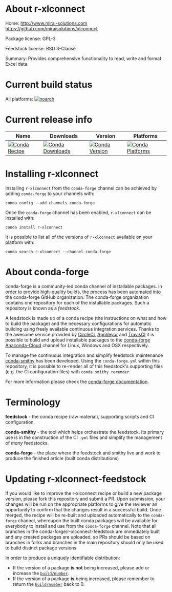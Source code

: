 About r-xlconnect
=================

Home: http://www.mirai-solutions.com https://github.com/miraisolutions/xlconnect

Package license: GPL-3

Feedstock license: BSD 3-Clause

Summary: Provides comprehensive functionality to read, write and format Excel data.



Current build status
====================

All platforms:
[![noarch](https://img.shields.io/circleci/project/github/conda-forge/r-xlconnect-feedstock/master.svg?label=noarch)](https://circleci.com/gh/conda-forge/r-xlconnect-feedstock)

Current release info
====================

| Name | Downloads | Version | Platforms |
| --- | --- | --- | --- |
| [![Conda Recipe](https://img.shields.io/badge/recipe-r--xlconnect-green.svg)](https://anaconda.org/conda-forge/r-xlconnect) | [![Conda Downloads](https://img.shields.io/conda/dn/conda-forge/r-xlconnect.svg)](https://anaconda.org/conda-forge/r-xlconnect) | [![Conda Version](https://img.shields.io/conda/vn/conda-forge/r-xlconnect.svg)](https://anaconda.org/conda-forge/r-xlconnect) | [![Conda Platforms](https://img.shields.io/conda/pn/conda-forge/r-xlconnect.svg)](https://anaconda.org/conda-forge/r-xlconnect) |

Installing r-xlconnect
======================

Installing `r-xlconnect` from the `conda-forge` channel can be achieved by adding `conda-forge` to your channels with:

```
conda config --add channels conda-forge
```

Once the `conda-forge` channel has been enabled, `r-xlconnect` can be installed with:

```
conda install r-xlconnect
```

It is possible to list all of the versions of `r-xlconnect` available on your platform with:

```
conda search r-xlconnect --channel conda-forge
```


About conda-forge
=================

conda-forge is a community-led conda channel of installable packages.
In order to provide high-quality builds, the process has been automated into the
conda-forge GitHub organization. The conda-forge organization contains one repository
for each of the installable packages. Such a repository is known as a *feedstock*.

A feedstock is made up of a conda recipe (the instructions on what and how to build
the package) and the necessary configurations for automatic building using freely
available continuous integration services. Thanks to the awesome service provided by
[CircleCI](https://circleci.com/), [AppVeyor](https://www.appveyor.com/)
and [TravisCI](https://travis-ci.org/) it is possible to build and upload installable
packages to the [conda-forge](https://anaconda.org/conda-forge)
[Anaconda-Cloud](https://anaconda.org/) channel for Linux, Windows and OSX respectively.

To manage the continuous integration and simplify feedstock maintenance
[conda-smithy](https://github.com/conda-forge/conda-smithy) has been developed.
Using the ``conda-forge.yml`` within this repository, it is possible to re-render all of
this feedstock's supporting files (e.g. the CI configuration files) with ``conda smithy rerender``.

For more information please check the [conda-forge documentation](https://conda-forge.org/docs/).

Terminology
===========

**feedstock** - the conda recipe (raw material), supporting scripts and CI configuration.

**conda-smithy** - the tool which helps orchestrate the feedstock.
                   Its primary use is in the construction of the CI ``.yml`` files
                   and simplify the management of *many* feedstocks.

**conda-forge** - the place where the feedstock and smithy live and work to
                  produce the finished article (built conda distributions)


Updating r-xlconnect-feedstock
==============================

If you would like to improve the r-xlconnect recipe or build a new
package version, please fork this repository and submit a PR. Upon submission,
your changes will be run on the appropriate platforms to give the reviewer an
opportunity to confirm that the changes result in a successful build. Once
merged, the recipe will be re-built and uploaded automatically to the
`conda-forge` channel, whereupon the built conda packages will be available for
everybody to install and use from the `conda-forge` channel.
Note that all branches in the conda-forge/r-xlconnect-feedstock are
immediately built and any created packages are uploaded, so PRs should be based
on branches in forks and branches in the main repository should only be used to
build distinct package versions.

In order to produce a uniquely identifiable distribution:
 * If the version of a package **is not** being increased, please add or increase
   the [``build/number``](https://conda.io/docs/user-guide/tasks/build-packages/define-metadata.html#build-number-and-string).
 * If the version of a package **is** being increased, please remember to return
   the [``build/number``](https://conda.io/docs/user-guide/tasks/build-packages/define-metadata.html#build-number-and-string)
   back to 0.
